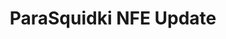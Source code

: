 ---
slug: parasquidki-nfe-update
title: ParaSquidki NFE Update
description: "ParaSquidki NFE Update is an exciting online game. Play for free directly in your browser!"
icon: /images/new_mods/ParaSquidki NFE Update.png
url: https://wowtbc.net/sprunkin/parasprunki-nfe/index.html
previewImage: /images/new_mods/ParaSquidki NFE Update.png
type: new mods

# SEO配置
seo:
  title: "ParaSquidki NFE Update - Play Free Online Game | Fun Browser Games"
  description: "ParaSquidki NFE Update - Play this fun online game for free in your browser. No download required!"
  ogImage: "/images/new_mods/ParaSquidki NFE Update.png"
  keywords: "parasquidki-nfe-update, online game, browser game, free game, new mods game, play online"

videoUrls:
  - https://www.youtube.com/embed/example1
  - https://www.youtube.com/embed/example2

whyPlay:
  title: "Why Play ParaSquidki NFE Update?"
  items:
    - "Immersive Gameplay: ParaSquidki NFE Update offers an engaging and immersive gaming experience that will keep you entertained for hours"
    - "Challenging Levels: Test your skills with increasingly difficult challenges and obstacles"
    - "Beautiful Graphics: Enjoy stunning visuals and smooth animations that bring the game world to life"
    - "Regular Updates: New content and features are added regularly to keep the game fresh and exciting"
    - "Free to Play: Experience all the fun without spending a penny"
    - "Community Features: Connect with other players, share strategies, and compete for high scores"
    - "Cross-Platform: Play on any device with a web browser, no downloads required"

features:
  title: "Key Features of ParaSquidki NFE Update"
  image: "/images/new_mods/ParaSquidki NFE Update.png"
  items:
    - "Intuitive Controls: Easy to learn controls make ParaSquidki NFE Update accessible for players of all skill levels"
    - "Multiple Game Modes: Enjoy various gameplay options that provide different challenges and experiences"
    - "Character Customization: Personalize your gaming experience with unique characters and items"
    - "Achievement System: Complete special tasks to earn rewards and recognition"
    - "Leaderboards: Compete with players worldwide and see who can achieve the highest scores"

characteristics:
  title: "Game Characteristics"
  image: "/images/new_mods/ParaSquidki NFE Update.png"
  items:
    - "Genre: New mods game with elements of strategy and skill"
    - "Difficulty: Suitable for both casual gamers and those seeking a challenge"
    - "Play Time: Quick sessions or extended gameplay, depending on your preference"
    - "Art Style: Vibrant and engaging visuals that enhance the gaming experience"
    - "Sound Design: Immersive audio that complements the gameplay perfectly"

info: "ParaSquidki NFE Update is an exciting online game that offers players a unique and engaging gaming experience. With its intuitive controls, stunning visuals, and challenging gameplay, ParaSquidki NFE Update provides hours of entertainment for players of all ages and skill levels. Whether you're looking for a quick gaming session during a break or an extended play session, ParaSquidki NFE Update delivers an immersive experience that will keep you coming back for more. The game features multiple levels of increasing difficulty, ensuring that players are constantly challenged as they progress. With regular updates adding new content and features, ParaSquidki NFE Update remains fresh and exciting, providing endless entertainment options for its growing community of players."

howToPlayIntro: "Welcome to ParaSquidki NFE Update! This guide will walk you through the basics and help you master the game. Whether you're a beginner or looking to improve your skills, these tips and instructions will enhance your gaming experience."

howToPlaySteps:
  - title: "Getting Started"
    description: "Begin your ParaSquidki NFE Update adventure by familiarizing yourself with the controls. Use your keyboard or mouse to navigate through the game interface. The tutorial will guide you through the basic mechanics and help you understand the objectives."
  - title: "Understanding the Objectives"
    description: "In ParaSquidki NFE Update, your main goal is to progress through levels by completing specific objectives. Each level presents unique challenges that require different strategies and approaches."
  - title: "Mastering the Controls"
    description: "Practice using the controls to improve your precision and reaction time. ParaSquidki NFE Update requires quick reflexes and strategic thinking to overcome obstacles and defeat opponents."
  - title: "Utilizing Power-ups"
    description: "Collect power-ups throughout the game to enhance your abilities and overcome difficult challenges. Each power-up offers unique advantages that can be crucial for success."
  - title: "Developing Strategies"
    description: "As you progress in ParaSquidki NFE Update, develop effective strategies for different scenarios. Analyze patterns, anticipate challenges, and adapt your approach to maximize your performance."

faq:
  title: "Frequently Asked Questions about ParaSquidki NFE Update"
  items:
    - question: "Is ParaSquidki NFE Update free to play?"
      answer: "Yes, ParaSquidki NFE Update is completely free to play directly in your web browser. No downloads or purchases are required to enjoy the full game experience."
    - question: "Can I play ParaSquidki NFE Update on mobile devices?"
      answer: "Yes, ParaSquidki NFE Update is optimized for both desktop and mobile play. You can enjoy the game on any device with a web browser and internet connection."
    - question: "Are there any in-game purchases?"
      answer: "While ParaSquidki NFE Update is free to play, there may be optional in-game purchases available for cosmetic items or additional features that don't affect core gameplay."
    - question: "How often is ParaSquidki NFE Update updated?"
      answer: "The developers regularly update ParaSquidki NFE Update with new content, features, and improvements based on player feedback and game performance."
    - question: "Can I play ParaSquidki NFE Update offline?"
      answer: "Currently, ParaSquidki NFE Update requires an internet connection to play as it's a browser-based online game."
    - question: "Is ParaSquidki NFE Update suitable for children?"
      answer: "Yes, ParaSquidki NFE Update is designed to be family-friendly and suitable for players of all ages."
    - question: "How do I report bugs or issues?"
      answer: "If you encounter any problems while playing ParaSquidki NFE Update, you can report them through the game's support page or contact the developers directly through their website."
    - question: "Still Have Questions?"
      answer: "If you have additional questions about ParaSquidki NFE Update that aren't covered in this FAQ, please visit our support center or contact our customer service team for assistance."
---